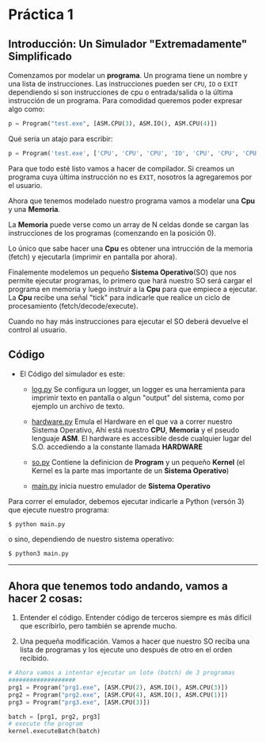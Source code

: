 # Práctica 1 
## Introducción: Un Simulador "Extremadamente" Simplificado

Comenzamos por modelar un __programa__. Un programa tiene un nombre y una lista de instrucciones. Las instrucciones pueden ser `CPU`, `IO` o `EXIT` dependiendo si son instrucciones de cpu o entrada/salida o la última instrucción de un programa. Para comodidad queremos poder expresar algo como:

```python
p = Program("test.exe", [ASM.CPU(3), ASM.IO(), ASM.CPU(4)])
```

Qué sería un atajo para escribir:

```python
p = Program('test.exe', ['CPU', 'CPU', 'CPU', 'IO', 'CPU', 'CPU', 'CPU', 'CPU', 'EXIT'])
```

Para que todo esté listo vamos a hacer de compilador. Si creamos un programa cuya última instrucción no es `EXIT`, nosotros la agregaremos por el usuario.

Ahora que tenemos modelado nuestro programa vamos a modelar una __Cpu__ y una __Memoria__.

La __Memoria__ puede verse como un array de N celdas donde se cargan las instrucciones de los programas (comenzando en la posición 0). 

Lo único que sabe hacer una __Cpu__ es obtener una intrucción de la memoria (fetch) y ejecutarla (imprimir en pantalla por ahora). 


Finalemente modelemos un pequeño __Sistema Operativo__(SO) que nos permite ejecutar programas, lo primero que hará nuestro SO será cargar el programa en memoria y luego instruir a la __Cpu__ para que empiece a ejecutar. La __Cpu__ recibe una señal "tick" para indicarle que realice un ciclo de procesamiento (fetch/decode/execute).

Cuando no hay más instrucciones para ejecutar el SO deberá devuelve el control al usuario.

## Código

- El Código del simulador es este: 

  - [log.py](./log.py) Se configura un logger, un logger es una herramienta para imprimir texto en pantalla o algun "output" del sistema, como por ejemplo un archivo de texto. 

  - [hardware.py](./hardware.py) Emula el Hardware en el que va a correr nuestro Sistema Operativo, Ahí está nuestro __CPU__, __Memoria__ y el pseudo lenguaje __ASM__. El hardware es accessible desde cualquier lugar del S.O. accediendo a la constante llamada __HARDWARE__  

  - [so.py](./so.py) Contiene la definicion de __Program__ y un pequeño __Kernel__ (el Kernel es la parte mas importante de un __Sistema Operativo__) 

  - [main.py](./main.py) inicia nuestro emulador de __Sistema Operativo__



Para correr el emulador, debemos ejecutar indicarle a Python (versón 3) que ejecute nuestro programa:

```bash
$ python main.py
```

o sino, dependiendo de nuestro sistema operativo:

```bash
$ python3 main.py
```

------------------

## Ahora que tenemos todo andando,  vamos a hacer 2 cosas:

1. Entender el código. Entender código de terceros siempre es más difícil que escribirlo, pero también se aprende mucho.

2. Una pequeña modificación. Vamos a hacer que nuestro SO reciba una lista de programas y los ejecute uno después de otro en el orden recibido.

```python
# Ahora vamos a intentar ejecutar un lote (batch) de 3 programas
###################
prg1 = Program("prg1.exe", [ASM.CPU(2), ASM.IO(), ASM.CPU(3)])
prg2 = Program("prg2.exe", [ASM.CPU(4), ASM.IO(), ASM.CPU(1)])
prg3 = Program("prg3.exe", [ASM.CPU(3)])

batch = [prg1, prg2, prg3]
# execute the program
kernel.executeBatch(batch)
```


